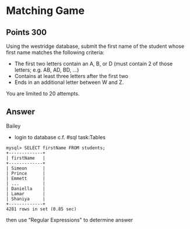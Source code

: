 # Matching Game

## Points 300

Using the westridge database, submit the first name of the student whose first name matches the following criteria:

- The first two letters contain an A, B, or D (must contain 2 of those letters; e.g. AB, AD, BD, …)
- Contains at least three letters after the first two
- Ends in an additional letter between W and Z.

You are limited to 20 attempts.

## Answer

Bailey

- login to database c.f. #sql task:Tables

```
mysql> SELECT firstName FROM students;
+-------------+
| firstName   |
+-------------+
| Simeon      |
| Prince      |
| Emmett      |
| ...         |
| Daniella    |
| Lamar       |
| Shaniya     |
+-------------+
4281 rows in set (0.85 sec)
```

then use "Regular Expressions" to determine answer
